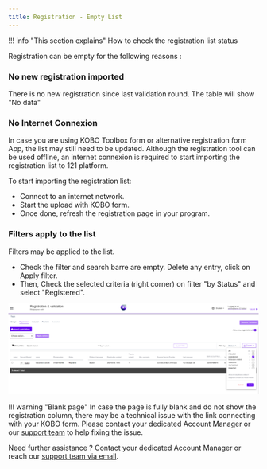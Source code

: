 ```yaml
---
title: Registration - Empty List
---
```


!!! info "This section explains"
    How to check the registration list status
    

Registration can be empty for the following reasons :


### **No new registration imported**

There is no new registration since last validation round. 
The table will show "No data"

### **No Internet Connexion**

In case you are using KOBO Toolbox form or alternative registration form App, the list may still need to be updated. 
Although the registration tool can be used offline, an internet connexion is required to start importing the registration list to 121 platform. 

To start importing the registration list: 

- Connect to an internet network. 
- Start the upload with KOBO form.
- Once done, refresh the registration page in your program.

### **Filters apply to the list**

Filters may be applied to the list. 

- Check the filter and search barre are empty. Delete any entry, click on Apply filter.
- Then, Check the selected criteria (right corner) on filter "by Status" and select "Registered".

![Filter Status Registered](../assets/img/FilterFunctionStatusSearch.PNG)


!!! warning "Blank page"
    In case the page is fully blank and do not show the registration column, there may be a technical issue with the link connecting with your KOBO form.
    Please contact your dedicated Account Manager or our <a href="mailto:support@121.global">support team</a> to help fixing the issue.




Need further assistance ? Contact your dedicated Account Manager or reach our <a href="mailto:support@121.global">support team via email</a>.